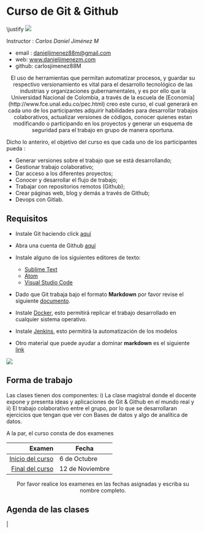 # Curso  de Git & Github
\justify
![](https://conflictos-ambientales.net/oca_bd/img/Logo%20UN.jpg)


Instructor : *Carlos Daniel Jiménez M*

* email : danieljimenez88m@gmail.com
* web: www.danieljimenezm.com
* github: carlosjimenez88M

<center>El uso de herramientas que permitan automatizar procesos, y guardar su respectivo versionamiento es vital para el desarrollo tecnológico de las industrias y organizaciones gubernamentales, y es por ello que la Universidad Nacional de Colombia, a través de la escuela de [Economía](http://www.fce.unal.edu.co/pec.html) creo este curso, el cual generará en cada uno de los participantes adquirir habilidades para desarrollar trabajos colaborativos, actualizar versiones de códigos, conocer quienes estan modificando o participando en los proyectos y generar un esquema de seguridad para el trabajo en grupo de manera oportuna.</center>

Dicho lo anteriro, el objetivo del curso es que cada uno de los participantes pueda :

* Generar versiones sobre el trabajo que se está desarrollando;
* Gestionar trabajo colaborativo;
* Dar acceso a los diferentes proyectos;
* Conocer y desarrollar el flujo de trabajo;
* Trabajar con repositorios remotos (Github);
* Crear páginas web, blog y demás a través de Github;
* Devops con Gitlab.


## Requisitos

* Instale Git haciendo click [aquí](https://git-scm.com/)
* Abra una cuenta de Github [aquí](https://github.com/)
* Instale alguno de los siguientes editores de texto:
  + [Sublime Text](https://www.sublimetext.com/3)
  + [Atom](https://atom.io/)
  + [Visual Studio Code](https://code.visualstudio.com/download)
* Dado que Git trabaja bajo el formato **Markdown** por favor revise el siguiente [documento](https://guides.github.com/pdfs/markdown-cheatsheet-online.pdf).

* Instale [Docker](https://www.docker.com/), esto permitirá replicar el trabajo desarrollado en cualquier sistema operativo.

* Instale [Jenkins](https://www.jenkins.io/), esto permitirá la automatización de los modelos 


* Otro material que puede ayudar a dominar **markdown** es el siguiente [link](https://docs.github.com/es/github/writing-on-github/basic-writing-and-formatting-syntax)

![](https://miro.medium.com/max/1400/1*t5fqqkzm9lZc4V-hMxh79g.png)

## Forma de trabajo

Las clases tienen dos componentes: i) La clase magistral donde el docente expone y presenta ideas y aplicaciones de Git & Github en el mundo real y ii) El trabajo colaborativo entre el grupo, por lo que se desarrollaran ejercicios que tengan que ver con Bases de datos y algo de analítica de datos.


A la par, el curso consta de dos examenes 

|Examen|Fecha|
|-----:|-----|
|[Inicio del curso]()|6 de Octubre|
|[Final del curso]()|12 de Noviembre|

<center>Por favor realice los examenes en las fechas asignadas y escriba su nombre completo.</center>

## Agenda de las clases

|











